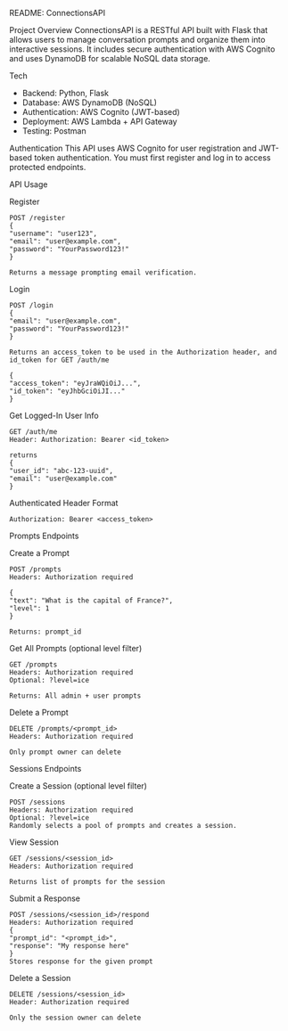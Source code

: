 README: ConnectionsAPI

Project Overview
ConnectionsAPI is a RESTful API built with Flask that allows users to manage conversation prompts 
and organize them into interactive sessions. It includes secure authentication with AWS Cognito and 
uses DynamoDB for scalable NoSQL data storage.

Tech
- Backend: Python, Flask
- Database: AWS DynamoDB (NoSQL)
- Authentication: AWS Cognito (JWT-based)
- Deployment: AWS Lambda + API Gateway
- Testing: Postman

Authentication
This API uses AWS Cognito for user registration and JWT-based token authentication. 
You must first register and log in to access protected endpoints.

API Usage

Register

    POST /register
    {
    "username": "user123",
    "email": "user@example.com",
    "password": "YourPassword123!"
    }

    Returns a message prompting email verification.

Login

    POST /login
    {
    "email": "user@example.com",
    "password": "YourPassword123!"
    }

    Returns an access_token to be used in the Authorization header, and id_token for GET /auth/me

    {
    "access_token": "eyJraWQiOiJ...",
    "id_token": "eyJhbGciOiJI..."
    }

Get Logged-In User Info
    
    GET /auth/me
    Header: Authorization: Bearer <id_token>

    returns
    {
    "user_id": "abc-123-uuid",
    "email": "user@example.com"
    }

Authenticated Header Format

    Authorization: Bearer <access_token>

Prompts Endpoints

Create a Prompt

    POST /prompts
    Headers: Authorization required

    {
    "text": "What is the capital of France?",
    "level": 1
    }

    Returns: prompt_id

Get All Prompts (optional level filter)

    GET /prompts
    Headers: Authorization required
    Optional: ?level=ice

    Returns: All admin + user prompts

Delete a Prompt

    DELETE /prompts/<prompt_id>
    Headers: Authorization required

    Only prompt owner can delete

Sessions Endpoints

Create a Session (optional level filter)

    POST /sessions
    Headers: Authorization required
    Optional: ?level=ice
    Randomly selects a pool of prompts and creates a session.

View Session

    GET /sessions/<session_id>
    Headers: Authorization required

    Returns list of prompts for the session

Submit a Response

    POST /sessions/<session_id>/respond
    Headers: Authorization required
    {
    "prompt_id": "<prompt_id>",
    "response": "My response here"
    }
    Stores response for the given prompt

Delete a Session

    DELETE /sessions/<session_id>
    Header: Authorization required

    Only the session owner can delete
